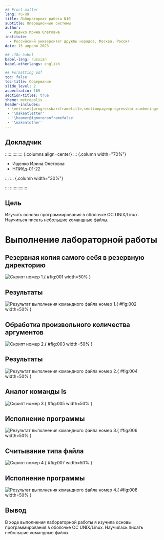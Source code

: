 ```yaml
---
## Front matter
lang: ru-RU
title: Лабораторная работа №10
subtitle: Операционные системы
author:
  - Ищенко Ирина Олеговна
institute:
  - Российский университет дружбы народов, Москва, Россия
date: 15 апреля 2023

## i18n babel
babel-lang: russian
babel-otherlangs: english

## Formatting pdf
toc: false
toc-title: Содержание
slide_level: 2
aspectratio: 169
section-titles: true
theme: metropolis
header-includes:
 - \metroset{progressbar=frametitle,sectionpage=progressbar,numbering=fraction}
 - '\makeatletter'
 - '\beamer@ignorenonframefalse'
 - '\makeatother'
---
```


## Докладчик

:::::::::::::: {.columns align=center}
::: {.column width="70%"}

  * Ищенко Ирина Олеговна
  * НПИбд-01-22
  
:::
::: {.column width="30%"}

:::
::::::::::::::

## Цель

Изучить основы программирования в оболочке ОС UNIX/Linux. Научиться писать небольшие командные файлы.

# Выполнение лабораторной работы 

## Резервная копия самого себя в резервную директорию

![Скрипт номер 1.](image/2.png){ #fig:001 width=50% }

## Результаты

![Результат выполнения командного файла номер 1.](image/3.png){ #fig:002 width=50% }

## Обработка произвольного количества аргументов

![Скрипт номер 2.](image/4.png){ #fig:003 width=50% }

## Результаты

![Результат выполнения командного файла номер 2.](image/5.png){ #fig:004 width=50% }

## Аналог команды ls

![Скрипт номер 3.](image/6.png){ #fig:005 width=50% }

## Исполнение программы

![Результат выполнения командного файла номер 3.](image/7.png){ #fig:006 width=50% }

## Считывание типа файла

![Скрипт номер 4.](image/8.png){ #fig:007 width=50% }

## Исполнение программы

![Результат выполнения командного файла номер 4.](image/9.png){ #fig:008 width=50% }

## Вывод

В ходе выполнения лабораторной работы я изучила основы программирования в оболочке ОС UNIX/Linux. Научилась писать небольшие командные файлы.

